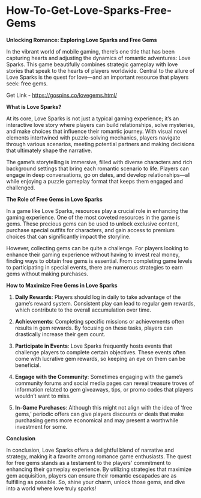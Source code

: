 # How-To-Get-Love-Sparks-Free-Gems

**Unlocking Romance: Exploring Love Sparks and Free Gems**

In the vibrant world of mobile gaming, there’s one title that has been capturing hearts and adjusting the dynamics of romantic adventures: Love Sparks. This game beautifully combines strategic gameplay with love stories that speak to the hearts of players worldwide. Central to the allure of Love Sparks is the quest for love—and an important resource that players seek: free gems.

Get Link - https://gospins.co/lovegems.html/

**What is Love Sparks?**

At its core, Love Sparks is not just a typical gaming experience; it’s an interactive love story where players can build relationships, solve mysteries, and make choices that influence their romantic journey. With visual novel elements intertwined with puzzle-solving mechanics, players navigate through various scenarios, meeting potential partners and making decisions that ultimately shape the narrative.

The game’s storytelling is immersive, filled with diverse characters and rich background settings that bring each romantic scenario to life. Players can engage in deep conversations, go on dates, and develop relationships—all while enjoying a puzzle gameplay format that keeps them engaged and challenged.

**The Role of Free Gems in Love Sparks**

In a game like Love Sparks, resources play a crucial role in enhancing the gaming experience. One of the most coveted resources in the game is gems. These precious gems can be used to unlock exclusive content, purchase special outfits for characters, and gain access to premium choices that can significantly impact the storyline.

However, collecting gems can be quite a challenge. For players looking to enhance their gaming experience without having to invest real money, finding ways to obtain free gems is essential. From completing game levels to participating in special events, there are numerous strategies to earn gems without making purchases.

**How to Maximize Free Gems in Love Sparks**

1. **Daily Rewards**: Players should log in daily to take advantage of the game’s reward system. Consistent play can lead to regular gem rewards, which contribute to the overall accumulation over time.

2. **Achievements**: Completing specific missions or achievements often results in gem rewards. By focusing on these tasks, players can drastically increase their gem count.

3. **Participate in Events**: Love Sparks frequently hosts events that challenge players to complete certain objectives. These events often come with lucrative gem rewards, so keeping an eye on them can be beneficial.

4. **Engage with the Community**: Sometimes engaging with the game’s community forums and social media pages can reveal treasure troves of information related to gem giveaways, tips, or promo codes that players wouldn’t want to miss.

5. **In-Game Purchases**: Although this might not align with the idea of ‘free gems,’ periodic offers can give players discounts or deals that make purchasing gems more economical and may present a worthwhile investment for some.

**Conclusion**

In conclusion, Love Sparks offers a delightful blend of narrative and strategy, making it a favorite among romance game enthusiasts. The quest for free gems stands as a testament to the players' commitment to enhancing their gameplay experience. By utilizing strategies that maximize gem acquisition, players can ensure their romantic escapades are as fulfilling as possible. So, shine your charm, unlock those gems, and dive into a world where love truly sparks!
